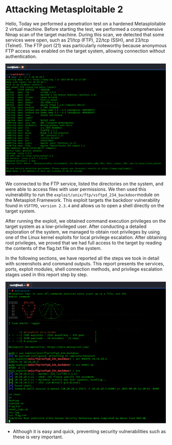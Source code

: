 # Attacking Metasploitable 2
Hello,
Today we performed a penetration test on a hardened Metasploitable 2 virtual machine. Before starting the test, we performed a comprehensive Nmap scan of the target machine. During this scan, we detected that some services were open, such as 21/tcp (FTP), 22/tcp (SSH), and 23/tcp (Telnet). The FTP port (21) was particularly noteworthy because anonymous FTP access was enabled on the target system, allowing connection without authentication.

<img src="photo/nmap.png" width="500" />

We connected to the FTP service, listed the directories on the system, and were able to access files with user permissions. We then used this vulnerability to run the ```exploit/unix/ftp/vsftpd_234_backdoor```module on the Metasploit Framework. This exploit targets the backdoor vulnerability found in ```VSFTPD```, ```version 2.3.4``` and allows us to open a shell directly on the target system.

After running the exploit, we obtained command execution privileges on the target system as a low-privileged user. After conducting a detailed exploration of the system, we managed to obtain root privileges by using one of the Linux kernel exploits for local privilege escalation. After obtaining root privileges, we proved that we had full access to the target by reading the contents of the flag.txt file on the system.

In the following sections, we have reported all the steps we took in detail with screenshots and command outputs. This report presents the services, ports, exploit modules, shell connection methods, and privilege escalation stages used in this report step by step.

<img src="photo/backdoor.png" width="500" />

- Although it is easy and quick, preventing security vulnerabilities such as these is very important.
